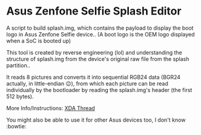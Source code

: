 # Asus Zenfone Selfie Splash Editor

A script to build splash.img, which contains the payload to display the boot logo in Asus Zenfone Selfie device..
(A boot logo is the OEM logo displayed when a SoC is booted up)

This tool is created by reverse engineering (lol) and understanding the structure of splash.img from the device's original raw file from the splash partition..

It reads 8 pictures and converts it into sequential RGB24 data (BGR24 actually, in little-endian :wink:), from which each picture can be read individually by the bootloader by reading the splash.img's header (the first 512 bytes).

More Info/Instructions: [XDA Thread](http://forum.xda-developers.com/android/development/guide-how-to-change-boot-logo-splash-t3527347)

You might also be able to use it for other Asus devices too, I don't know :bowtie: